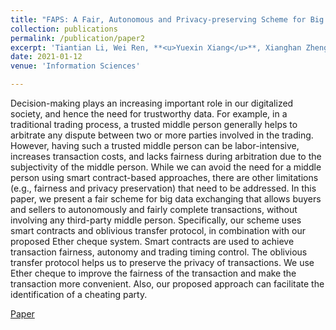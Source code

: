 ```yaml
---
title: "FAPS: A Fair, Autonomous and Privacy-preserving Scheme for Big Data Exchange Based on Oblivious Transfer, Ether Cheque and Smart Contracts"
collection: publications
permalink: /publication/paper2
excerpt: 'Tiantian Li, Wei Ren, **<u>Yuexin Xiang</u>**, Xianghan Zheng, Tianqing Zhu, and Kim-Kwang Raymond Choo'
date: 2021-01-12
venue: 'Information Sciences'

---
```


Decision-making plays an increasing important role in our digitalized society, and hence the need for trustworthy data. For example, in a traditional trading process, a trusted middle person generally helps to arbitrate any dispute between two or more parties involved in the trading. However, having such a trusted middle person can be labor-intensive, increases transaction costs, and lacks fairness during arbitration due to the subjectivity of the middle person. While we can avoid the need for a middle person using smart contract-based approaches, there are other limitations (e.g., fairness and privacy preservation) that need to be addressed. In this paper, we present a fair scheme for big data exchanging that allows buyers and sellers to autonomously and fairly complete transactions, without involving any third-party middle person. Specifically, our scheme uses smart contracts and oblivious transfer protocol, in combination with our proposed Ether cheque system. Smart contracts are used to achieve transaction fairness, autonomy and trading timing control. The oblivious transfer protocol helps us to preserve the privacy of transactions. We use Ether cheque to improve the fairness of the transaction and make the transaction more convenient. Also, our proposed approach can facilitate the identification of a cheating party.

[Paper](https://www.sciencedirect.com/science/article/pii/S0020025520308823)




